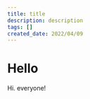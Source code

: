 ```yaml
---
title: title
description: description
tags: []
created_date: 2022/04/09
---
```


# Hello

Hi. everyone!
